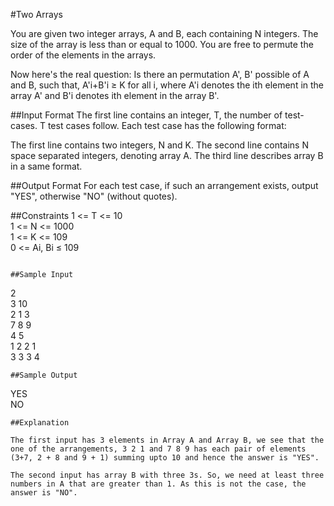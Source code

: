 #Two Arrays

You are given two integer arrays, A and B, each containing N integers. The size of the array is less than or equal to 1000. You are free to permute the order of the elements in the arrays.

Now here's the real question: Is there an permutation A', B' possible of A and B, such that, A'i+B'i ≥ K for all i, where A'i denotes the ith element in the array A' and B'i denotes ith element in the array B'.


##Input Format
The first line contains an integer, T, the number of test-cases. T test cases follow. Each test case has the following format:

The first line contains two integers, N and K. The second line contains N space separated integers, denoting array A. The third line describes array B in a same format.

##Output Format
For each test case, if such an arrangement exists, output "YES", otherwise "NO" (without quotes).


##Constraints
1 <= T <= 10  
1 <= N <= 1000  
1 <= K <= 109  
0 <= Ai, Bi ≤ 109  
```

##Sample Input
```
2  
3 10  
2 1 3  
7 8 9  
4 5  
1 2 2 1  
3 3 3 4  
```
##Sample Output
```
YES  
NO  
```
##Explanation

The first input has 3 elements in Array A and Array B, we see that the one of the arrangements, 3 2 1 and 7 8 9 has each pair of elements (3+7, 2 + 8 and 9 + 1) summing upto 10 and hence the answer is "YES".

The second input has array B with three 3s. So, we need at least three numbers in A that are greater than 1. As this is not the case, the answer is "NO".


